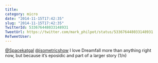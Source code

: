 ```yaml
---
title: 
category: micro
date: "2014-11-15T17:42:35"
slug: "2014-11-15T17:42:35"
TwitterId: 533676448033148931
TweetUrl: https://twitter.com/mark_philpot/status/533676448033148931
ReTweetUser: 
---
```


[@Spacekatgal](https://twitter.com/Spacekatgal) [@isometricshow](https://twitter.com/isometricshow) I love Dreamfall more than anything right now, but because it’s eposidic and part of a larger story (1/n)